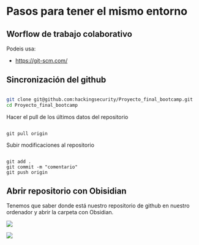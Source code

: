 

# Pasos para tener el mismo entorno


## Worflow de trabajo colaborativo

Podeis usa:

* https://git-scm.com/



## Sincronización del github

```bash

git clone git@github.com:hackingsecurity/Proyecto_final_bootcamp.git
cd Proyecto_final_bootcamp

```

Hacer el pull de los últimos datos del repositorio


```shell

git pull origin

```


Subir modificaciones al repositorio

```shell

git add .
git commit -m "comentario"
git push origin

```



## Abrir repositorio con Obisidian


Tenemos que saber donde está nuestro repositorio de github en nuestro ordenador y abrir la carpeta con Obsidian.


![](adjuntos/Pasted%20image%2020250519205519.png)

![](adjuntos/Pasted%20image%2020250519205604.png)